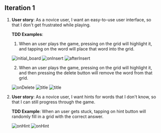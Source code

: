 ## Iteration 1

1. **User story**: As a novice user, I want an easy-to-use user interface, so that I don't get frustrated while playing.
    
    **TDD Examples**:
    1. When an user plays the game, pressing on the grid will highlight it, and tapping on the word will place that word into the grid.

    ![initial_board](./img/intial.jpg)
    ![onInsert](./img/onInsert_initial.jpg)
    ![afterInsert](./img/onInsert_done.jpg)
    
    2. When an user plays the game, pressing on the grid will highlight it, and then pressing the delete button will remove the word from that grid.

    ![onDelete](./img/onDelete_initial.jpg)
    ![title](./img/onDelete_2.jpg)
    ![title](./img/onDelete_done.jpg)

2. **User story**: As a novice user, I want hints for words that I don't know, so that I can still progress through the game.

    **TDD Example**: When an user gets stuck, tapping on hint button will randomly fill in a grid with the correct answer.

    ![onHint](./img/onHint_initial.jpg)
    ![onHint](./img/onHint_done.jpg)
